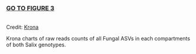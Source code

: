 <h3><a target="_blank" href="https://htmlpreview.github.io/?https://github.com/MaximeFortinFaubert/Figure4/blob/main/krona_Arch_SumsReads.html">GO TO FIGURE 3</a></h3>

<br>Credit: <a href="https://github.com/marbl/Krona/wiki">Krona</a>


Krona charts of raw reads counts of all Fungal ASVs in each compartments of both Salix genotypes.
